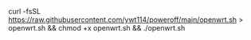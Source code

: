 curl -fsSL  https://raw.githubusercontent.com/ywt114/poweroff/main/openwrt.sh > openwrt.sh && chmod +x openwrt.sh && ./openwrt.sh
